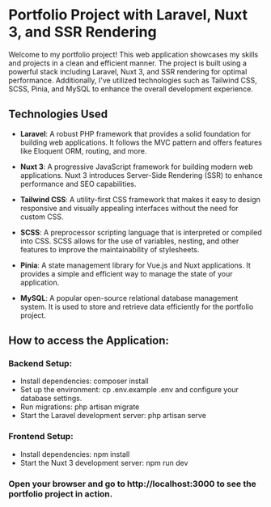 # Portfolio Project with Laravel, Nuxt 3, and SSR Rendering

Welcome to my portfolio project! This web application showcases my skills and projects in a clean and efficient manner. The project is built using a powerful stack including Laravel, Nuxt 3, and SSR rendering for optimal performance. Additionally, I've utilized technologies such as Tailwind CSS, SCSS, Pinia, and MySQL to enhance the overall development experience.

## Technologies Used

- **Laravel**: A robust PHP framework that provides a solid foundation for building web applications. It follows the MVC pattern and offers features like Eloquent ORM, routing, and more.

- **Nuxt 3**: A progressive JavaScript framework for building modern web applications. Nuxt 3 introduces Server-Side Rendering (SSR) to enhance performance and SEO capabilities.

- **Tailwind CSS**: A utility-first CSS framework that makes it easy to design responsive and visually appealing interfaces without the need for custom CSS.

- **SCSS**: A preprocessor scripting language that is interpreted or compiled into CSS. SCSS allows for the use of variables, nesting, and other features to improve the maintainability of stylesheets.

- **Pinia**: A state management library for Vue.js and Nuxt applications. It provides a simple and efficient way to manage the state of your application.

- **MySQL**: A popular open-source relational database management system. It is used to store and retrieve data efficiently for the portfolio project.

## How to access the Application:

### Backend Setup:

- Install dependencies: composer install
- Set up the environment: cp .env.example .env and configure your database settings.
- Run migrations: php artisan migrate
- Start the Laravel development server: php artisan serve

### Frontend Setup:

- Install dependencies: npm install
- Start the Nuxt 3 development server: npm run dev

### Open your browser and go to http://localhost:3000 to see the portfolio project in action.